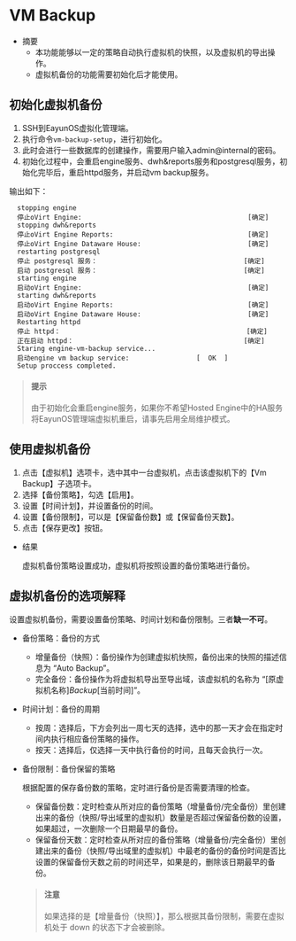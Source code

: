# VM Backup 

* 摘要
  * 本功能能够以一定的策略自动执行虚拟机的快照，以及虚拟机的导出操作。
  * 虚拟机备份的功能需要初始化后才能使用。

## 初始化虚拟机备份

1. SSH到EayunOS虚拟化管理端。
1. 执行命令`vm-backup-setup`，进行初始化。
1. 此时会进行一些数据库的创建操作，需要用户输入admin@internal的密码。
1. 初始化过程中，会重启engine服务、dwh&reports服务和postgresql服务，初始化完毕后，重启httpd服务，并启动vm backup服务。

  输出如下：

      stopping engine
      停止oVirt Engine:                                          [确定]
      stopping dwh&reports
      停止oVirt Engine Reports:                                  [确定]
      停止oVirt Engine Dataware House:                           [确定]
      restarting postgresql
      停止 postgresql 服务：                                     [确定]
      启动 postgresql 服务：                                     [确定]
      starting engine
      启动oVirt Engine:                                          [确定]
      starting dwh&reports
      启动oVirt Engine Reports:                                  [确定]
      启动oVirt Engine Dataware House:                           [确定]
      Restarting httpd
      停止 httpd：                                               [确定]
      正在启动 httpd：                                           [确定]
      Staring engine-vm-backup service...
      启动engine vm backup service:                 [  OK  ]
      Setup proccess completed.

  > #### 提示
  > 由于初始化会重启engine服务，如果你不希望Hosted Engine中的HA服务将EayunOS管理端虚拟机重启，请事先启用全局维护模式。

## 使用虚拟机备份

1. 点击【虚拟机】选项卡，选中其中一台虚拟机，点击该虚拟机下的【Vm Backup】子选项卡。
1. 选择【备份策略】，勾选【启用】。
1. 设置【时间计划】，并设置备份的时间。
1. 设置【备份限制】，可以是【保留备份数】或【保留备份天数】。
1. 点击【保存更改】按钮。

* 结果

  虚拟机备份策略设置成功，虚拟机将按照设置的备份策略进行备份。
  

## 虚拟机备份的选项解释

  设置虚拟机备份，需要设置备份策略、时间计划和备份限制。三者**缺一不可**。

  * 备份策略：备份的方式
    * 增量备份（快照）：备份操作为创建虚拟机快照，备份出来的快照的描述信息为 “Auto Backup”。
    * 完全备份：备份操作为将虚拟机导出至导出域，该虚拟机的名称为 “[原虚拟机名称]_Backup_[当前时间]”。

  * 时间计划：备份的周期
    * 按周：选择后，下方会列出一周七天的选择，选中的那一天才会在指定时间内执行相应备份策略的操作。
    * 按天：选择后，仅选择一天中执行备份的时间，且每天会执行一次。

  * 备份限制：备份保留的策略

    根据配置的保存备份数的策略，定时进行备份是否需要清理的检查。

    * 保留备份数：定时检查从所对应的备份策略（增量备份/完全备份）里创建出来的备份（快照/导出域里的虚拟机）数量是否超过保留备份数的设置，如果超过，一次删除一个日期最早的备份。
    * 保留备份天数：定时检查从所对应的备份策略（增量备份/完全备份）里创建出来的备份（快照/导出域里的虚拟机）中最老的备份的备份时间是否比设置的保留备份天数之前的时间还早，如果是的，删除该日期最早的备份。

    > #### 注意
    > 如果选择的是【增量备份（快照）】，那么根据其备份限制，需要在虚拟机处于 down 的状态下才会被删除。

